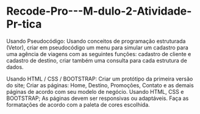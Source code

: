 # Recode-Pro---M-dulo-2-Atividade-Pr-tica
Usando Pseudocódigo:   Usando conceitos de programação estruturada (Vetor), criar em pseudocódigo um menu para simular um cadastro para uma agência de viagens com as seguintes funções: cadastro de cliente e cadastro de destino, criar também uma consulta para cada estrutura de dados.

Usando HTML / CSS / BOOTSTRAP:   Criar um protótipo da primeira versão do site;   Criar as páginas: Home, Destino, Promoções, Contato e as demais páginas de acordo com seu modelo de negócio. Usando HTML, CSS e BOOTSTRAP;   As páginas devem ser responsivas ou adaptáveis.    Faça as formatações de acordo com a paleta de cores escolhida.        
